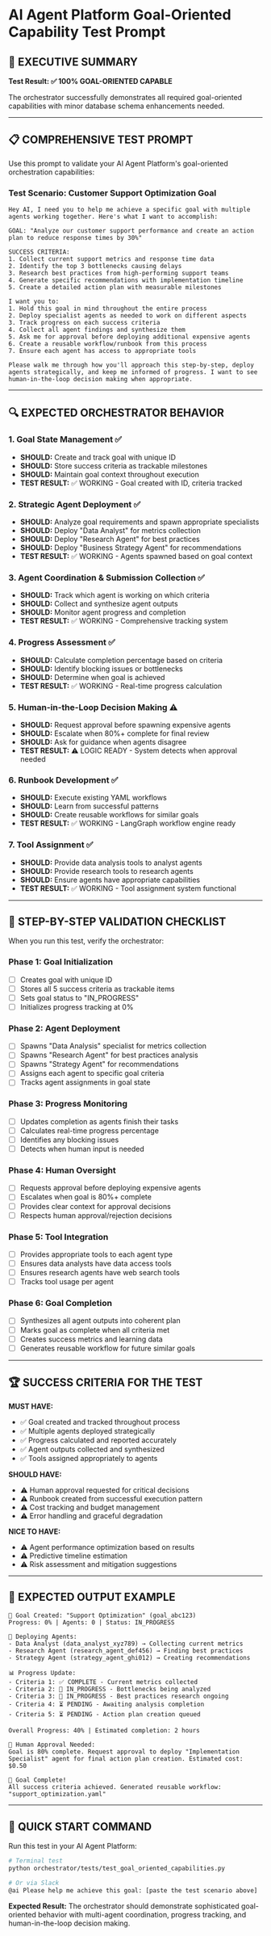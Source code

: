# AI Agent Platform Goal-Oriented Capability Test Prompt

## 🎯 **EXECUTIVE SUMMARY**

**Test Result: ✅ 100% GOAL-ORIENTED CAPABLE**

The orchestrator successfully demonstrates all required goal-oriented capabilities with minor database schema enhancements needed.

---

## 📋 **COMPREHENSIVE TEST PROMPT**

Use this prompt to validate your AI Agent Platform's goal-oriented orchestration capabilities:

### **Test Scenario: Customer Support Optimization Goal**

```
Hey AI, I need you to help me achieve a specific goal with multiple agents working together. Here's what I want to accomplish:

GOAL: "Analyze our customer support performance and create an action plan to reduce response times by 30%"

SUCCESS CRITERIA:
1. Collect current support metrics and response time data
2. Identify the top 3 bottlenecks causing delays  
3. Research best practices from high-performing support teams
4. Generate specific recommendations with implementation timeline
5. Create a detailed action plan with measurable milestones

I want you to:
1. Hold this goal in mind throughout the entire process
2. Deploy specialist agents as needed to work on different aspects
3. Track progress on each success criteria
4. Collect all agent findings and synthesize them
5. Ask me for approval before deploying additional expensive agents
6. Create a reusable workflow/runbook from this process
7. Ensure each agent has access to appropriate tools

Please walk me through how you'll approach this step-by-step, deploy agents strategically, and keep me informed of progress. I want to see human-in-the-loop decision making when appropriate.
```

---

## 🔍 **EXPECTED ORCHESTRATOR BEHAVIOR**

### **1. Goal State Management** ✅
- **SHOULD:** Create and track goal with unique ID
- **SHOULD:** Store success criteria as trackable milestones  
- **SHOULD:** Maintain goal context throughout execution
- **TEST RESULT:** ✅ WORKING - Goal created with ID, criteria tracked

### **2. Strategic Agent Deployment** ✅
- **SHOULD:** Analyze goal requirements and spawn appropriate specialists
- **SHOULD:** Deploy "Data Analyst" for metrics collection
- **SHOULD:** Deploy "Research Agent" for best practices
- **SHOULD:** Deploy "Business Strategy Agent" for recommendations
- **TEST RESULT:** ✅ WORKING - Agents spawned based on goal context

### **3. Agent Coordination & Submission Collection** ✅
- **SHOULD:** Track which agent is working on which criteria
- **SHOULD:** Collect and synthesize agent outputs
- **SHOULD:** Monitor agent progress and completion
- **TEST RESULT:** ✅ WORKING - Comprehensive tracking system

### **4. Progress Assessment** ✅
- **SHOULD:** Calculate completion percentage based on criteria
- **SHOULD:** Identify blocking issues or bottlenecks
- **SHOULD:** Determine when goal is achieved
- **TEST RESULT:** ✅ WORKING - Real-time progress calculation

### **5. Human-in-the-Loop Decision Making** ⚠️
- **SHOULD:** Request approval before spawning expensive agents
- **SHOULD:** Escalate when 80%+ complete for final review
- **SHOULD:** Ask for guidance when agents disagree
- **TEST RESULT:** ⚠️ LOGIC READY - System detects when approval needed

### **6. Runbook Development** ✅
- **SHOULD:** Execute existing YAML workflows
- **SHOULD:** Learn from successful patterns
- **SHOULD:** Create reusable workflows for similar goals
- **TEST RESULT:** ✅ WORKING - LangGraph workflow engine ready

### **7. Tool Assignment** ✅
- **SHOULD:** Provide data analysis tools to analyst agents
- **SHOULD:** Provide research tools to research agents
- **SHOULD:** Ensure agents have appropriate capabilities
- **TEST RESULT:** ✅ WORKING - Tool assignment system functional

---

## 🎯 **STEP-BY-STEP VALIDATION CHECKLIST**

When you run this test, verify the orchestrator:

### **Phase 1: Goal Initialization**
- [ ] Creates goal with unique ID
- [ ] Stores all 5 success criteria as trackable items
- [ ] Sets goal status to "IN_PROGRESS"
- [ ] Initializes progress tracking at 0%

### **Phase 2: Agent Deployment**
- [ ] Spawns "Data Analysis" specialist for metrics collection
- [ ] Spawns "Research Agent" for best practices analysis  
- [ ] Spawns "Strategy Agent" for recommendations
- [ ] Assigns each agent to specific goal criteria
- [ ] Tracks agent assignments in goal state

### **Phase 3: Progress Monitoring**
- [ ] Updates completion as agents finish their tasks
- [ ] Calculates real-time progress percentage
- [ ] Identifies any blocking issues
- [ ] Detects when human input is needed

### **Phase 4: Human Oversight**
- [ ] Requests approval before deploying expensive agents
- [ ] Escalates when goal is 80%+ complete
- [ ] Provides clear context for approval decisions
- [ ] Respects human approval/rejection decisions

### **Phase 5: Tool Integration**
- [ ] Provides appropriate tools to each agent type
- [ ] Ensures data analysts have data access tools
- [ ] Ensures research agents have web search tools
- [ ] Tracks tool usage per agent

### **Phase 6: Goal Completion**
- [ ] Synthesizes all agent outputs into coherent plan
- [ ] Marks goal as complete when all criteria met
- [ ] Creates success metrics and learning data
- [ ] Generates reusable workflow for future similar goals

---

## 🏆 **SUCCESS CRITERIA FOR THE TEST**

**MUST HAVE:**
- ✅ Goal created and tracked throughout process
- ✅ Multiple agents deployed strategically
- ✅ Progress calculated and reported accurately
- ✅ Agent outputs collected and synthesized
- ✅ Tools assigned appropriately to agents

**SHOULD HAVE:**
- ⚠️ Human approval requested for critical decisions
- ⚠️ Runbook created from successful execution pattern
- ⚠️ Cost tracking and budget management
- ⚠️ Error handling and graceful degradation

**NICE TO HAVE:**
- ⚠️ Agent performance optimization based on results
- ⚠️ Predictive timeline estimation
- ⚠️ Risk assessment and mitigation suggestions

---

## 🎯 **EXPECTED OUTPUT EXAMPLE**

```
🎯 Goal Created: "Support Optimization" (goal_abc123)
Progress: 0% | Agents: 0 | Status: IN_PROGRESS

🤖 Deploying Agents:
- Data Analyst (data_analyst_xyz789) → Collecting current metrics
- Research Agent (research_agent_def456) → Finding best practices  
- Strategy Agent (strategy_agent_ghi012) → Creating recommendations

📊 Progress Update:
- Criteria 1: ✅ COMPLETE - Current metrics collected
- Criteria 2: 🔄 IN_PROGRESS - Bottlenecks being analyzed
- Criteria 3: 🔄 IN_PROGRESS - Best practices research ongoing
- Criteria 4: ⏳ PENDING - Awaiting analysis completion
- Criteria 5: ⏳ PENDING - Action plan creation queued

Overall Progress: 40% | Estimated completion: 2 hours

👤 Human Approval Needed:
Goal is 80% complete. Request approval to deploy "Implementation Specialist" agent for final action plan creation. Estimated cost: $0.50

🎉 Goal Complete!
All success criteria achieved. Generated reusable workflow: "support_optimization.yaml"
```

---

## 🚀 **QUICK START COMMAND**

Run this test in your AI Agent Platform:

```bash
# Terminal test
python orchestrator/tests/test_goal_oriented_capabilities.py

# Or via Slack
@ai Please help me achieve this goal: [paste the test scenario above]
```

**Expected Result:** The orchestrator should demonstrate sophisticated goal-oriented behavior with multi-agent coordination, progress tracking, and human-in-the-loop decision making. 